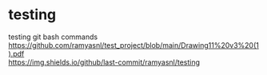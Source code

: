# testing
testing git bash commands
https://github.com/ramyasnl/test_project/blob/main/Drawing11%20v3%20(1).pdf</br>
https://img.shields.io/github/last-commit/ramyasnl/testing
